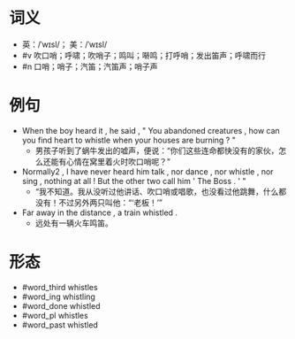 # 词义
- 英：/ˈwɪsl/； 美：/ˈwɪsl/
- #v 吹口哨；呼啸；吹哨子；鸣叫；啭鸣；打呼哨；发出笛声；呼啸而行
- #n 口哨；哨子；汽笛；汽笛声；哨子声
# 例句
- When the boy heard it , he said , " You abandoned creatures , how can you find heart to whistle when your houses are burning ? "
	- 男孩子听到了蜗牛发出的嘘声，便说：“你们这些连命都快没有的家伙，怎么还能有心情在窝里着火时吹口哨呢？”
- Normally2 , I have never heard him talk , nor dance , nor whistle , nor sing , nothing at all ! But the other two call him ' The Boss . ' "
	- “我不知道。我从没听过他讲话、吹口哨或唱歌，也没看过他跳舞，什么都没有！不过另外两只叫他：“‘老板！’”
- Far away in the distance , a train whistled .
	- 远处有一辆火车鸣笛。
# 形态
- #word_third whistles
- #word_ing whistling
- #word_done whistled
- #word_pl whistles
- #word_past whistled
